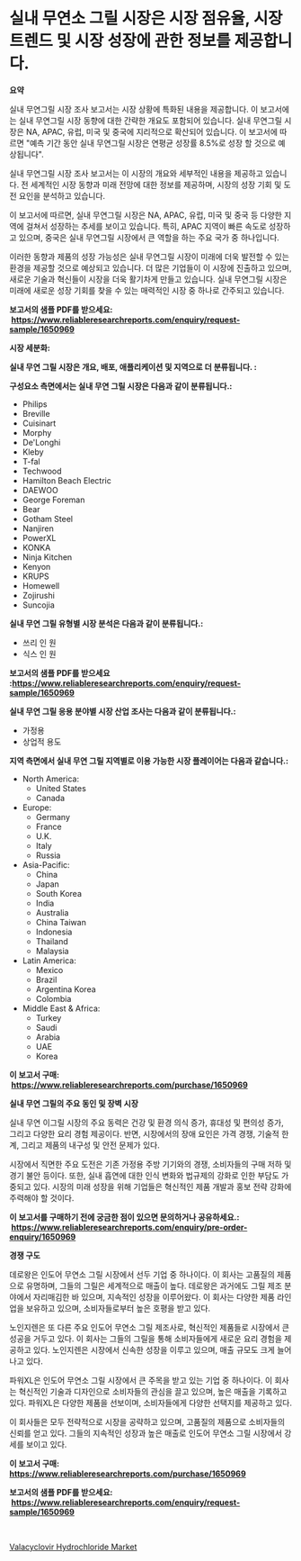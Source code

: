 <p><h1>실내 무연소 그릴 시장은 시장 점유율, 시장 트렌드 및 시장 성장에 관한 정보를 제공합니다.</h1></p><p><strong>요약</strong></p>
<p><p>실내 무연그릴 시장 조사 보고서는 시장 상황에 특화된 내용을 제공합니다. 이 보고서에는 실내 무연그릴 시장 동향에 대한 간략한 개요도 포함되어 있습니다. 실내 무연그릴 시장은 NA, APAC, 유럽, 미국 및 중국에 지리적으로 확산되어 있습니다. 이 보고서에 따르면 "예측 기간 동안 실내 무연그릴 시장은 연평균 성장률 8.5%로 성장 할 것으로 예상됩니다".</p><p>실내 무연그릴 시장 조사 보고서는 이 시장의 개요와 세부적인 내용을 제공하고 있습니다. 전 세계적인 시장 동향과 미래 전망에 대한 정보를 제공하며, 시장의 성장 기회 및 도전 요인을 분석하고 있습니다. </p><p>이 보고서에 따르면, 실내 무연그릴 시장은 NA, APAC, 유럽, 미국 및 중국 등 다양한 지역에 걸쳐서 성장하는 추세를 보이고 있습니다. 특히, APAC 지역이 빠른 속도로 성장하고 있으며, 중국은 실내 무연그릴 시장에서 큰 역할을 하는 주요 국가 중 하나입니다.</p><p>이러한 동향과 제품의 성장 가능성은 실내 무연그릴 시장이 미래에 더욱 발전할 수 있는 환경을 제공할 것으로 예상되고 있습니다. 더 많은 기업들이 이 시장에 진출하고 있으며, 새로운 기술과 혁신들이 시장을 더욱 활기차게 만들고 있습니다. 실내 무연그릴 시장은 미래에 새로운 성장 기회를 찾을 수 있는 매력적인 시장 중 하나로 간주되고 있습니다.</p></p>
<p><strong>보고서의 샘플 PDF를 받으세요: &nbsp;<a href="https://www.reliableresearchreports.com/enquiry/request-sample/1650969">https://www.reliableresearchreports.com/enquiry/request-sample/1650969</a></strong></p>
<p><strong>시장 세분화:</strong></p>
<p><strong> 실내 무연 그릴 시장은 개요, 배포, 애플리케이션 및 지역으로 더 분류됩니다. :</strong></p>
<p><strong>구성요소 측면에서는 실내 무연 그릴 시장은 다음과 같이 분류됩니다.:</strong></p>
<p><ul><li>Philips</li><li>Breville</li><li>Cuisinart</li><li>Morphy</li><li>De'Longhi</li><li>Kleby</li><li>T-fal</li><li>Techwood</li><li>Hamilton Beach Electric</li><li>DAEWOO</li><li>George Foreman</li><li>Bear</li><li>Gotham Steel</li><li>Nanjiren</li><li>PowerXL</li><li>KONKA</li><li>Ninja Kitchen</li><li>Kenyon</li><li>KRUPS</li><li>Homewell</li><li>Zojirushi</li><li>Suncojia</li></ul></p>
<p><strong> 실내 무연 그릴 유형별 시장 분석은 다음과 같이 분류됩니다.:</strong></p>
<p><ul><li>쓰리 인 원</li><li>식스 인 원</li></ul></p>
<p><strong>보고서의 샘플 PDF를 받으세요 :<a href="https://www.reliableresearchreports.com/enquiry/request-sample/1650969">https://www.reliableresearchreports.com/enquiry/request-sample/1650969</a></strong></p>
<p><strong> 실내 무연 그릴 응용 분야별 시장 산업 조사는 다음과 같이 분류됩니다.:</strong></p>
<p><ul><li>가정용</li><li>상업적 용도</li></ul></p>
<p><strong>지역 측면에서 실내 무연 그릴 지역별로 이용 가능한 시장 플레이어는 다음과 같습니다.:</strong></p>
<p><ul>
    <li>
        North America:
        <ul>
            <li>United States</li>
            <li>Canada</li>
        </ul>
    </li>
    <li>
        Europe:
        <ul>
            <li>Germany</li>
            <li>France</li>
            <li>U.K.</li>
            <li>Italy</li>
            <li>Russia</li>
        </ul>
    </li>
    <li>
        Asia-Pacific:
        <ul>
            <li>China</li>
            <li>Japan</li>
            <li>South Korea</li>
            <li>India</li>
            <li>Australia</li>
            <li>China Taiwan</li>
            <li>Indonesia</li>
            <li>Thailand</li>
            <li>Malaysia</li>
        </ul>
    </li>
    <li>
        Latin America:
        <ul>
            <li>Mexico</li>
            <li>Brazil</li>
            <li>Argentina Korea</li>
            <li>Colombia</li>
        </ul>
    </li>
    <li>
        Middle East & Africa:
        <ul>
            <li>Turkey</li>
            <li>Saudi</li>
            <li>Arabia</li>
            <li>UAE</li>
            <li>Korea</li>
        </ul>
    </li>
    </ul></p>
<p><strong>이 보고서 구매: &nbsp;<a href="https://www.reliableresearchreports.com/purchase/1650969">https://www.reliableresearchreports.com/purchase/1650969</a></strong></p>
<p><strong>실내 무연 그릴의 주요 동인 및 장벽 시장</strong></p>
<p><p>실내 무연 이그릴 시장의 주요 동력은 건강 및 환경 의식 증가, 휴대성 및 편의성 증가, 그리고 다양한 요리 경험 제공이다. 반면, 시장에서의 장애 요인은 가격 경쟁, 기술적 한계, 그리고 제품의 내구성 및 안전 문제가 있다.</p><p>시장에서 직면한 주요 도전은 기존 가정용 주방 기기와의 경쟁, 소비자들의 구매 저하 및 경기 불안 등이다. 또한, 실내 흡연에 대한 인식 변화와 법규제의 강화로 인한 부담도 가중되고 있다. 시장의 미래 성장을 위해 기업들은 혁신적인 제품 개발과 홍보 전략 강화에 주력해야 할 것이다.</p></p>
<p><strong>이 보고서를 구매하기 전에 궁금한 점이 있으면 문의하거나 공유하세요.: &nbsp;<a href="https://www.reliableresearchreports.com/enquiry/pre-order-enquiry/1650969">https://www.reliableresearchreports.com/enquiry/pre-order-enquiry/1650969</a></strong></p>
<p><strong>경쟁 구도</strong></p>
<p><p>데로왕은 인도어 무연소 그릴 시장에서 선두 기업 중 하나이다. 이 회사는 고품질의 제품으로 유명하며, 그들의 그릴은 세계적으로 매출이 높다. 데로왕은 과거에도 그릴 제조 분야에서 자리매김한 바 있으며, 지속적인 성장을 이루어왔다. 이 회사는 다양한 제품 라인업을 보유하고 있으며, 소비자들로부터 높은 호평을 받고 있다.</p><p>노인지렌은 또 다른 주요 인도어 무연소 그릴 제조사로, 혁신적인 제품들로 시장에서 큰 성공을 거두고 있다. 이 회사는 그들의 그릴을 통해 소비자들에게 새로운 요리 경험을 제공하고 있다. 노인지렌은 시장에서 신속한 성장을 이루고 있으며, 매출 규모도 크게 늘어나고 있다.</p><p>파워XL은 인도어 무연소 그릴 시장에서 큰 주목을 받고 있는 기업 중 하나이다. 이 회사는 혁신적인 기술과 디자인으로 소비자들의 관심을 끌고 있으며, 높은 매출을 기록하고 있다. 파워XL은 다양한 제품을 선보이며, 소비자들에게 다양한 선택지를 제공하고 있다.</p><p>이 회사들은 모두 전략적으로 시장을 공략하고 있으며, 고품질의 제품으로 소비자들의 신뢰를 얻고 있다. 그들의 지속적인 성장과 높은 매출로 인도어 무연소 그릴 시장에서 강세를 보이고 있다.</p></p>
<p><strong>이 보고서 구매: &nbsp; <a href="https://www.reliableresearchreports.com/purchase/1650969">https://www.reliableresearchreports.com/purchase/1650969</a></strong></p>
<p><strong>보고서의 샘플 PDF를 받으세요: &nbsp;<a href="https://www.reliableresearchreports.com/enquiry/request-sample/1650969">https://www.reliableresearchreports.com/enquiry/request-sample/1650969</a></strong><strong></strong></p>
<p>&nbsp;</p>
<p><p><a href="https://cautious-neon-760.notion.site/Valacyclovir-Hydrochloride-Market-Size-Market-Trends-and-Growth-Outlook-forecasted-for-period-from-3a1faeebd1b24382b5d56d327a67822e">Valacyclovir Hydrochloride Market</a></p></p>